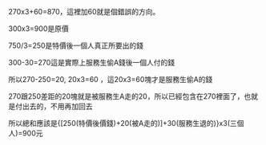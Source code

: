 270x3+60=870，這裡加60就是個錯誤的方向。

300x3=900是原價

750/3=250是特價後一個人真正所要出的錢

300-30=270這是實際上服務生偷A錢後一個人付的錢

所以270-250=20, 20x3=60 ，這20x3=60塊才是服務生偷A的錢

270跟250差距的20塊就是被服務生A走的20，所以已經包含在270裡面了，也就是付出去的，不用再加回去

所以總和應該是{[250(特價後價錢)+20(被A走的)]+30(服務生退的)}x3(三個人)=900元
